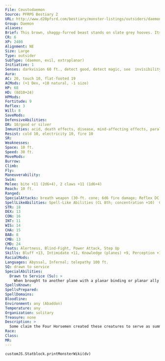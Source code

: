 ```yaml
---
File: Ceustodaemon
Source: PFRPG Bestiary 2
URL: http://www.d20pfsrd.com/bestiary/monster-listings/outsiders/daemons/ceustodaemon
Group: Daemon
aliases: 
Brief: This brown, shaggy-furred beast stands on slate grey hooves. Its head resembles that of a maniacal horned ape.
CR: 6
XP: 2400
Alignment: NE
Size: Large
Type: outsider
SubType: (daemon, evil, extraplanar)
Initiative: 1
Senses: darkvision 60 ft., detect good, detect magic, see  invisibility; Perception +15
Aura: 
AC: 20, touch 10, flat-footed 19
ACMods: (+1 Dex, +10 natural, -1 size)
HP: 68
HD: (8d10+24)
HPMods: 
Fortitude: 9
Reflex: 3
Will: 8
SaveMods: 
DefensiveAbilities: 
DR: 10/good or silver
Immunities: acid, death effects, disease, mind-affecting effects, paralysis, poison, polymorph effects, sleep effects
Resist: cold 10, electricity 10, fire 10
SR: 
Weaknesses: 
Space: 10 ft.
Speed: 30 ft.
MoveMods: 
Burrow: 
Climb: 
Fly: 
Maneuverability: 
Swim: 
Melee: bite +11 (2d6+4), 2 claws +11 (1d6+4)
Reach: 10 ft.
Ranged: 
SpecialAttacks: breath weapon (30-ft. cone; 6d6 fire damage; Reflex DC 17 for half; usable once every 1d4 rounds)
SpellLikeAbilities: Spell-Like Abilities (CL 8th; concentration +10)  Constant-detect good, detect magic, see invisibility At will-dimension door  3/day-dispel magic, fly  1/day-hold monster (DC 17), slow (DC 15)
STR: 18
DEX: 13
CON: 16
INT: 11
WIS: 14
CHA: 15
BAB: 8
CMB: 13
CMD: 24
Feats: Alertness, Blind-Fight, Power Attack, Step Up
Skills: Bluff +13, Intimidate +11, Knowledge (planes) +9, Perception +15, Sense Motive +15, Stealth +8, Survival +9
RacialMods: 
Languages: Abyssal, Infernal; telepathy 100 ft.
SQ: drawn to service
SpecialAbilities:
  Drawn to Service (Su): >
    When brought to another plane with a planar binding or planar ally spell (or any similar calling effect), ceustodaemons take a -5 penalty on the initial Will save and on their Charisma check to refuse service.  Ceustodaemons also take a -5 penalty on saves against binding, planar binding, and other spells designed to bind a creature to a particular plane as long as the daemon is commanded to serve as a guardian for a single area or small complex.
SpellsKnown: 
SpellsPrepared: 
SpellDomains: 
Bloodline: 
Environment: any (Abaddon)
Temperature: any
Organization: solitary
Treasure: none
Description: >
  Some claim the Four Horsemen created these creatures to serve as summoning fodder. Others believe that they form from neutral evil souls who commit suicide. Wherever the truth lies, ceustodaemons find themselves on the Material Plane more often than any other daemon, as they are easily pressured into service-many call these creatures "guardian daemons" as a result. Yet in the back of their wicked minds, ceustodaemons always think about escaping their bonds and ripping to shreds the ones who summoned them.  Greater and lesser versions of these creatures exist.  These variants can be represented by applying either the young creature or advanced creature simple templates, along with the following adjustments.  Lesser Ceustodaemon: This Medium daemon looks like a horned frog with a wide, toothy mouth. Its breath weapon is a chilling cone of ice that deals cold damage.  Greater Ceustodaemon: This daemon resembles a gigantic humanoid bear with the talons of an eagle and curling ram horns sprouting from its head. Its breath weapon is a fan of sparks that deals electricity damage.
Race: 
Class: 
MR: 
---
```

```dataviewjs
customJS.Statblock.printMonsterWiki(dv)
```

